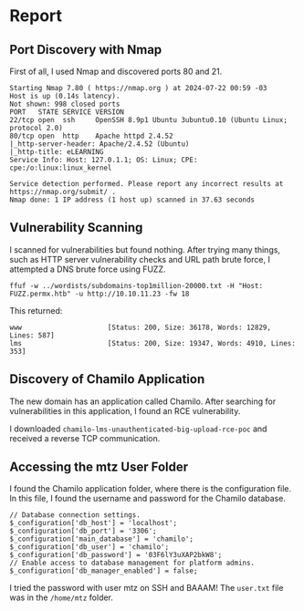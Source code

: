 # Report

## Port Discovery with Nmap

First of all, I used Nmap and discovered ports 80 and 21.

```plaintext
Starting Nmap 7.80 ( https://nmap.org ) at 2024-07-22 00:59 -03
Host is up (0.14s latency).
Not shown: 998 closed ports
PORT   STATE SERVICE VERSION
22/tcp open  ssh     OpenSSH 8.9p1 Ubuntu 3ubuntu0.10 (Ubuntu Linux; protocol 2.0)
80/tcp open  http    Apache httpd 2.4.52
|_http-server-header: Apache/2.4.52 (Ubuntu)
|_http-title: eLEARNING
Service Info: Host: 127.0.1.1; OS: Linux; CPE: cpe:/o:linux:linux_kernel

Service detection performed. Please report any incorrect results at https://nmap.org/submit/ .
Nmap done: 1 IP address (1 host up) scanned in 37.63 seconds
```

## Vulnerability Scanning

I scanned for vulnerabilities but found nothing. After trying many things, such as HTTP server vulnerability checks and URL path brute force, I attempted a DNS brute force using FUZZ.

```plaintext
ffuf -w ../wordists/subdomains-top1million-20000.txt -H "Host: FUZZ.permx.htb" -u http://10.10.11.23 -fw 18
```

This returned:
```plaintext
www                     [Status: 200, Size: 36178, Words: 12829, Lines: 587]
lms                     [Status: 200, Size: 19347, Words: 4910, Lines: 353]
```

## Discovery of Chamilo Application

The new domain has an application called Chamilo. After searching for vulnerabilities in this application, I found an RCE vulnerability.

I downloaded `chamilo-lms-unauthenticated-big-upload-rce-poc` and received a reverse TCP communication.

## Accessing the mtz User Folder

I found the Chamilo application folder, where there is the configuration file. In this file, I found the username and password for the Chamilo database.


```
// Database connection settings.
$_configuration['db_host'] = 'localhost';
$_configuration['db_port'] = '3306';
$_configuration['main_database'] = 'chamilo';
$_configuration['db_user'] = 'chamilo';
$_configuration['db_password'] = '03F6lY3uXAP2bkW8';
// Enable access to database management for platform admins.
$_configuration['db_manager_enabled'] = false;
```


I tried the password with user mtz on SSH and BAAAM! The `user.txt` file was in the `/home/mtz` folder.

